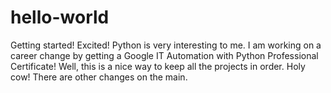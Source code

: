 # hello-world
Getting started! Excited!
Python is very interesting to me.
I am working on a career change by getting a Google IT Automation with Python Professional Certificate!
Well, this is a nice way to keep all the projects in order.
Holy cow! There are other changes on the main.
